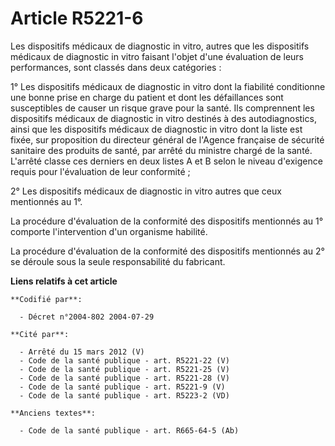 # Article R5221-6

Les dispositifs médicaux de diagnostic in vitro, autres que les dispositifs médicaux de diagnostic in vitro faisant l'objet
d'une évaluation de leurs performances, sont classés dans deux catégories :

1° Les dispositifs médicaux de diagnostic in vitro dont la fiabilité conditionne une bonne prise en charge du patient et dont
les défaillances sont susceptibles de causer un risque grave pour la santé. Ils comprennent les dispositifs médicaux de
diagnostic in vitro destinés à des autodiagnostics, ainsi que les dispositifs médicaux de diagnostic in vitro dont la liste
est fixée, sur proposition du directeur général de l'Agence française de sécurité sanitaire des produits de santé, par arrêté
du ministre chargé de la santé. L'arrêté classe ces derniers en deux listes A et B selon le niveau d'exigence requis pour
l'évaluation de leur conformité ;

2° Les dispositifs médicaux de diagnostic in vitro autres que ceux mentionnés au 1°.

La procédure d'évaluation de la conformité des dispositifs mentionnés au 1° comporte l'intervention d'un organisme habilité.

La procédure d'évaluation de la conformité des dispositifs mentionnés au 2° se déroule sous la seule responsabilité du
fabricant.

**Liens relatifs à cet article**

	**Codifié par**:

	  - Décret n°2004-802 2004-07-29

	**Cité par**:

	  - Arrêté du 15 mars 2012 (V)
	  - Code de la santé publique - art. R5221-22 (V)
	  - Code de la santé publique - art. R5221-25 (V)
	  - Code de la santé publique - art. R5221-28 (V)
	  - Code de la santé publique - art. R5221-9 (V)
	  - Code de la santé publique - art. R5223-2 (VD)

	**Anciens textes**:

	  - Code de la santé publique - art. R665-64-5 (Ab)
